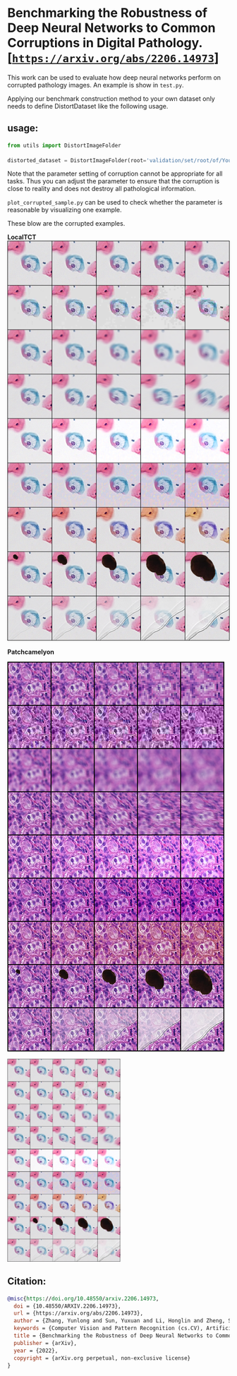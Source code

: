 # **Benchmarking the Robustness of Deep Neural Networks to Common  Corruptions in Digital Pathology**. [[`https://arxiv.org/abs/2206.14973`]](path)



This work can be used to evaluate how deep neural networks perform on corrupted pathology images. 
An example is show in `test.py`.

Applying our benchmark construction method to your own dataset only 
needs to define DistortDataset like the following usage.  

## usage:

```python
from utils import DistortImageFolder

distorted_dataset = DistortImageFolder(root='validation/set/root/of/Your/dataset/', method=distortion_name, severity=severity,transform=test_transform)
```

Note that the parameter setting of corruption cannot be appropriate for all tasks. Thus you can adjust the parameter to ensure that the corruption is close to reality and does not destroy all pathological information.

`plot_corrupted_sample.py` can be used to check whether the parameter is  reasonable  by visualizing one example.

These blow are the corrupted examples.

**LocalTCT**
![LocalTCT](LocalTCT_vis_sample.png)

**Patchcamelyon**

![Patchcamelyon](Patchcamelyon_vis_sample.png)

<img src="LocalTCT_vis_sample.png" alt="image-20220701110550872" style="zoom:45%;" />

## **Citation:**

```bibtex
@misc{https://doi.org/10.48550/arxiv.2206.14973,
  doi = {10.48550/ARXIV.2206.14973},
  url = {https://arxiv.org/abs/2206.14973},
  author = {Zhang, Yunlong and Sun, Yuxuan and Li, Honglin and Zheng, Sunyi and Zhu, Chenglu and Yang, Lin},
  keywords = {Computer Vision and Pattern Recognition (cs.CV), Artificial Intelligence (cs.AI), FOS: Computer and information sciences, FOS: Computer and information sciences},
  title = {Benchmarking the Robustness of Deep Neural Networks to Common Corruptions in Digital Pathology},
  publisher = {arXiv},
  year = {2022},
  copyright = {arXiv.org perpetual, non-exclusive license}
}
```

